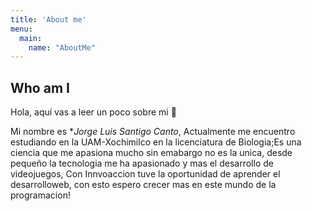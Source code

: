 ```yaml
---
title: 'About me'
menu:
  main:
    name: "AboutMe"
---
```


## Who am I

Hola, aquí vas a leer un poco sobre mi 🤩

Mi nombre es **Jorge Luis Santigo Canto*, Actualmente me encuentro estudiando en la UAM-Xochimilco en la licenciatura de Biologia;Es una ciencia que me apasiona mucho
sin emabargo no es la unica, desde pequeño la tecnologia me ha apasionado y mas el desarrollo de videojuegos, Con Innvoaccion tuve la oportunidad de aprender el desarrolloweb, con esto espero crecer mas en este mundo de la programacion!

